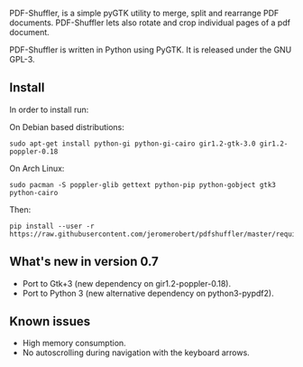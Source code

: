 PDF-Shuffler, is a simple pyGTK utility to merge,
split and rearrange PDF documents. PDF-Shuffler lets also rotate and crop
individual pages of a pdf document.

PDF-Shuffler is written in Python using PyGTK. It is released under the GNU GPL-3.

Install
-------

In order to install run:

On Debian based distributions:

    sudo apt-get install python-gi python-gi-cairo gir1.2-gtk-3.0 gir1.2-poppler-0.18

On Arch Linux:

    sudo pacman -S poppler-glib gettext python-pip python-gobject gtk3 python-cairo

Then:

    pip install --user -r https://raw.githubusercontent.com/jeromerobert/pdfshuffler/master/requirements.txt

What's new in version 0.7
---------------------------

* Port to Gtk+3 (new dependency on gir1.2-poppler-0.18).
* Port to Python 3 (new alternative dependency on python3-pypdf2).

Known issues
------------

* High memory consumption.
* No autoscrolling during navigation with the keyboard arrows.
